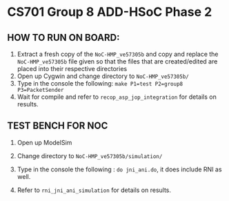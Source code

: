 # CS701 Group 8 ADD-HSoC Phase 2

## HOW TO RUN ON BOARD:

1. Extract a fresh copy of  the `NoC-HMP_ve57305b` and copy and replace the `NoC-HMP_ve57305b` file given so that the files that are created/edited are placed into their respective directories
2. Open up Cygwin and change directory to `NoC-HMP_ve57305b/`
3. Type in the console the following: `make P1=test P2=group8 P3=PacketSender`
4. Wait for compile and refer to `recop_asp_jop_integration` for details on results.

## TEST BENCH FOR NOC

1. Open up ModelSim

2. Change directory to  `NoC-HMP_ve57305b/simulation/`

3. Type in the console the following : `do jni_ani.do`, it does include RNI as well.

4. Refer to `rni_jni_ani_simulation` for details on results.

   ​